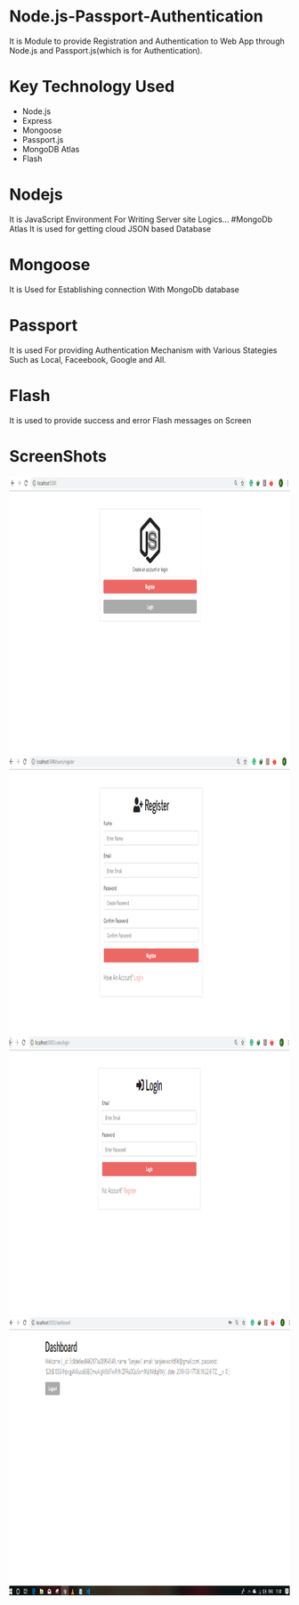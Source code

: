 # Node.js-Passport-Authentication
It is Module to provide Registration and Authentication to Web App through Node.js and Passport.js(which is for Authentication).

# Key Technology Used
<ul>
<li>Node.js</li>
<li>Express</li>
<li>Mongoose</li>
<li>Passport.js</li>
<li>MongoDB Atlas</li>
<li>Flash</li>
</ul>

# Nodejs
It is JavaScript Environment For Writing Server site Logics...
#MongoDb Atlas
It is used for getting cloud JSON based Database
# Mongoose
It is Used for Establishing connection With MongoDb database
# Passport
It is used For providing Authentication Mechanism with Various Stategies Such as Local, Faceebook, Google and All.
# Flash
It is used to provide success and error Flash messages on Screen

# ScreenShots
<img src="https://github.com/Sanjeevsky/Node.js-Passport-Authentication/raw/master/1.PNG" height='500px'>
<img src="https://github.com/Sanjeevsky/Node.js-Passport-Authentication/raw/master/2.PNG" height='500px'>
<img src="https://github.com/Sanjeevsky/Node.js-Passport-Authentication/raw/master/3.PNG" height='500px'>
<img src="https://github.com/Sanjeevsky/Node.js-Passport-Authentication/raw/master/4.PNG" height='500px'>
